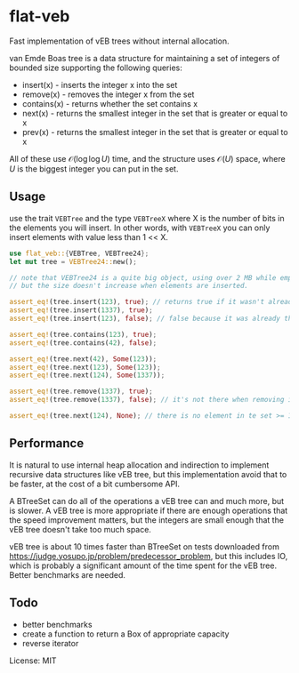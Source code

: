 # flat-veb

Fast implementation of vEB trees without internal allocation.

van Emde Boas tree is a data structure for maintaining
a set of integers of bounded size supporting the following queries:

* insert(x)   - inserts the integer x into the set
* remove(x)   - removes the integer x from the set
* contains(x) - returns whether the set contains x
* next(x)     - returns the smallest integer in the
                set that is greater or equal to x
* prev(x)     - returns the smallest integer in the
                set that is greater or equal to x

All of these use $\mathcal{O}(\log \log U)$ time,
and the structure uses $\mathcal{O}(U)$ space,
where $U$ is the biggest integer you can put in the set.


## Usage
use the trait `VEBTree` and the type `VEBTreeX`
where X is the number of bits in the elements you will insert.
In other words, with `VEBTreeX` you can only insert elements with
value less than 1 << X.
```rust
use flat_veb::{VEBTree, VEBTree24};
let mut tree = VEBTree24::new();

// note that VEBTree24 is a quite big object, using over 2 MB while empty,
// but the size doesn't increase when elements are inserted.

assert_eq!(tree.insert(123), true); // returns true if it wasn't already there
assert_eq!(tree.insert(1337), true);
assert_eq!(tree.insert(123), false); // false because it was already there

assert_eq!(tree.contains(123), true);
assert_eq!(tree.contains(42), false);

assert_eq!(tree.next(42), Some(123));
assert_eq!(tree.next(123), Some(123));
assert_eq!(tree.next(124), Some(1337));

assert_eq!(tree.remove(1337), true);
assert_eq!(tree.remove(1337), false); // it's not there when removing it the second time

assert_eq!(tree.next(124), None); // there is no element in te set >= 124
```


## Performance

It is natural to use internal heap allocation and indirection to implement
recursive data structures like vEB tree, but this implementation
avoid that to be faster, at the cost of a bit cumbersome API.

A BTreeSet can do all of the operations a vEB tree can and much more,
but is slower.
A vEB tree is more appropriate if there are enough operations that
the speed improvement matters, but the integers are small enough that
the vEB tree doesn't take too much space.

vEB tree is about 10 times faster than BTreeSet on tests
downloaded from <https://judge.yosupo.jp/problem/predecessor_problem>,
but this includes IO, which is probably a significant
amount of the time spent for the vEB tree. Better benchmarks are needed.


## Todo

- better benchmarks
- create a function to return a Box<dyn VEBTree> of appropriate capacity
- reverse iterator

License: MIT
